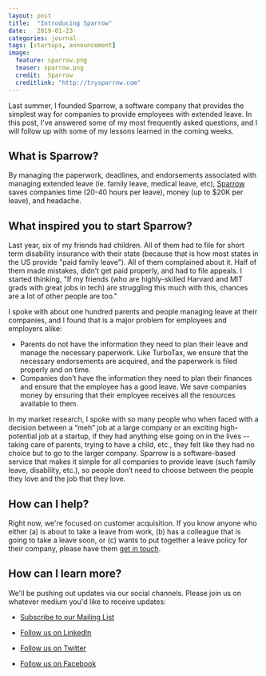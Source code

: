 ```yaml
---
layout: post
title:  "Introducing Sparrow"
date:   2019-01-23
categories: journal
tags: [startups, announcement]
image:
  feature: sparrow.png
  teaser: sparrow.png
  credit:  Sparrow
  creditlink: "http://trysparrow.com"
---
```

<p class="intro"><span class="dropcap">L</span>ast summer, I founded Sparrow, a software company that provides the simplest way for companies to provide employees with extended leave. In this post, I've answered some of my most frequently asked questions, and I will follow up with some of my lessons learned in the coming weeks.</p>

## What is Sparrow? 

By managing the paperwork, deadlines, and endorsements associated with managing extended leave (ie. family leave, medical leave, etc), [Sparrow](https://trysparrow.com/) saves companies time (20-40 hours per leave), money (up to $20K per leave), and headache.

## What inspired you to start Sparrow? 

Last year, six of my friends had children. All of them had to file for short term disability insurance with their state (because that is how most states in the US provide "paid family leave"). All of them complained about it. Half of them made mistakes, didn’t get paid properly, and had to file appeals. I started thinking, "If my friends (who are highly-skilled Harvard and MIT grads with great jobs in tech) are struggling this much with this, chances are a lot of other people are too." 

I spoke with about one hundred parents and people managing leave at their companies, and I found that is a major problem for employees and employers alike: 

* Parents do not have the information they need to plan their leave and manage the necessary paperwork. Like TurboTax, we ensure that the necessary endorsements are acquired, and the paperwork is filed properly and on time. 
* Companies don’t have the information they need to plan their finances and ensure that the employee has a good leave. We save companies money by ensuring that their employee receives all the resources available to them. 

In my market research, I spoke with so many people who when faced with a decision between a “meh” job at a large company or an exciting high-potential job at a startup, if they had anything else going on in the lives -- taking care of parents, trying to have a child, etc., they felt like they had no choice but to go to the larger company. Sparrow is a software-based service that makes it simple for all companies to provide leave (such family leave, disability, etc.), so people don’t need to choose between the people they love and the job that they love. 

## How can I help? 

Right now, we're focused on customer acquisition. If you know anyone who either (a) is about to take a leave from work, (b) has a colleague that is going to take a leave soon, or (c) wants to put together a leave policy for their company, please have them [get in touch](https://trysparrow.com/#signup). 

## How can I learn more? 

We'll be pushing out updates via our social channels. Please join us on whatever medium you'd like to receive updates: 

* [Subscribe to our Mailing List](https://trysparrow.com/#signup)

* [Follow us on LinkedIn](https://www.linkedin.com/company/trysparrow/) 

* [Follow us on Twitter](https://twitter.com/TrySparrowHQ) 

* [Follow us on Facebook](https://www.facebook.com/TrySparrowHQ/) 



